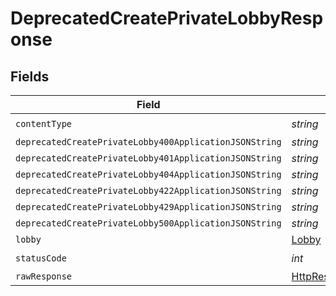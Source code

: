 # DeprecatedCreatePrivateLobbyResponse


## Fields

| Field                                                                                                                | Type                                                                                                                 | Required                                                                                                             | Description                                                                                                          |
| -------------------------------------------------------------------------------------------------------------------- | -------------------------------------------------------------------------------------------------------------------- | -------------------------------------------------------------------------------------------------------------------- | -------------------------------------------------------------------------------------------------------------------- |
| `contentType`                                                                                                        | *string*                                                                                                             | :heavy_check_mark:                                                                                                   | N/A                                                                                                                  |
| `deprecatedCreatePrivateLobby400ApplicationJSONString`                                                               | *string*                                                                                                             | :heavy_minus_sign:                                                                                                   | N/A                                                                                                                  |
| `deprecatedCreatePrivateLobby401ApplicationJSONString`                                                               | *string*                                                                                                             | :heavy_minus_sign:                                                                                                   | N/A                                                                                                                  |
| `deprecatedCreatePrivateLobby404ApplicationJSONString`                                                               | *string*                                                                                                             | :heavy_minus_sign:                                                                                                   | N/A                                                                                                                  |
| `deprecatedCreatePrivateLobby422ApplicationJSONString`                                                               | *string*                                                                                                             | :heavy_minus_sign:                                                                                                   | N/A                                                                                                                  |
| `deprecatedCreatePrivateLobby429ApplicationJSONString`                                                               | *string*                                                                                                             | :heavy_minus_sign:                                                                                                   | N/A                                                                                                                  |
| `deprecatedCreatePrivateLobby500ApplicationJSONString`                                                               | *string*                                                                                                             | :heavy_minus_sign:                                                                                                   | N/A                                                                                                                  |
| `lobby`                                                                                                              | [Lobby](../../Models/Shared/Lobby.md)                                                                                | :heavy_minus_sign:                                                                                                   | N/A                                                                                                                  |
| `statusCode`                                                                                                         | *int*                                                                                                                | :heavy_check_mark:                                                                                                   | N/A                                                                                                                  |
| `rawResponse`                                                                                                        | [HttpResponseMessage](https://learn.microsoft.com/en-us/dotnet/api/system.net.http.httpresponsemessage?view=net-5.0) | :heavy_minus_sign:                                                                                                   | N/A                                                                                                                  |
